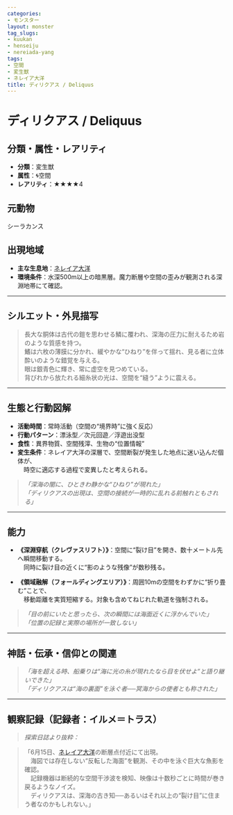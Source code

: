 ```yaml
---
categories:
- モンスター
layout: monster
tag_slugs:
- kuukan
- henseiju
- nereiada-yang
tags:
- 空間
- 変生獣
- ネレイア大洋
title: ディリクアス / Deliquus
---
```


# ディリクアス / Deliquus

## 分類・属性・レアリティ

* **分類**：変生獣  
* **属性**：🌀空間  
* **レアリティ**：★★★★4

## 元動物

シーラカンス

## 出現地域

* **主な生息地**：[ネレイア大洋](../place/nereia_ocean.md)  
* **環境条件**：水深500m以上の暗黒層。魔力断層や空間の歪みが観測される深淵地帯にて確認。

---

## シルエット・外見描写

> 長大な胴体は古代の鎧を思わせる鱗に覆われ、深海の圧力に耐えるため岩のような質感を持つ。  
> 鰭は六枚の薄膜に分かれ、緩やかな“ひねり”を伴って揺れ、見る者に立体酔いのような錯覚を与える。  
> 眼は銀青色に輝き、常に虚空を見つめている。  
> 背びれから放たれる細糸状の光は、空間を“縫う”ように震える。

---

## 生態と行動図解

* **活動時間**：常時活動（空間の“境界時”に強く反応）
* **行動パターン**：漂泳型／次元回遊／浮遊出没型  
* **食性**：異界物質、空間残滓、生物の“位置情報”  
* **変生条件**：ネレイア大洋の深層で、空間断裂が発生した地点に迷い込んだ個体が、  
　時空に適応する過程で変異したと考えられる。

> *「深海の闇に、ひときわ静かな“ひねり”が現れた」*  
> *「ディリクアスの出現は、空間の接続が一時的に乱れる前触れともされる」*

---

## 能力

* **《深淵穿航（クレヴァスリフト）》**：空間に“裂け目”を開き、数十メートル先へ瞬間移動する。  
　同時に裂け目の近くに“影のような残像”が数秒残る。

* **《領域融解（フォールディングエリア）》**：周囲10mの空間をわずかに“折り畳む”ことで、  
　移動距離を実質短縮する。対象も含めてねじれた軌道を強制される。

> *「目の前にいたと思ったら、次の瞬間には海面近くに浮かんでいた」*  
> *「位置の記録と実際の場所が一致しない」*

---

## 神話・伝承・信仰との関連

> *「海を超える時、船乗りは“海に光の糸が現れたなら目を伏せよ”と語り継いできた」*  
> *「ディリクアスは“海の裏面”を泳ぐ者──冥海からの使者とも称された」*

---

## 観察記録（記録者：イルメ＝トラス）

> *探索日誌より抜粋：*

> 「6月15日、[ネレイア大洋](../place/nereia_ocean.md)の断層点付近にて出現。  
　海図では存在しない“反転した海面”を観測、その中を泳ぐ巨大な魚影を確認。  
　記録機器は断続的な空間干渉波を検知、映像は十数秒ごとに時間が巻き戻るようなノイズ。  
　ディリクアスは、深海の古き知──あるいはそれ以上の“裂け目”に住まう者なのかもしれない。」